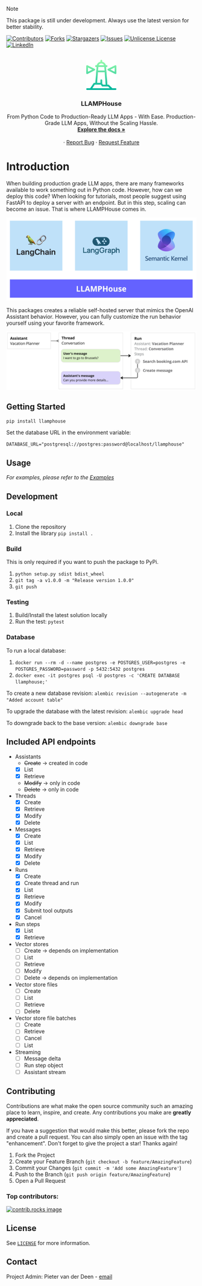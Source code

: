 > [!NOTE]  
> This package is still under development. Always use the latest version for better stability.


<!-- PROJECT SHIELDS -->
[![Contributors][contributors-shield]][contributors-url]
[![Forks][forks-shield]][forks-url]
[![Stargazers][stars-shield]][stars-url]
[![Issues][issues-shield]][issues-url]
[![Unlicense License][license-shield]][license-url]
[![LinkedIn][linkedin-shield]][linkedin-url]


<!-- PROJECT LOGO -->
<br />
<div align="center">
  <a href="https://github.com/llamp-ai/llamphouse">
    <img src="docs/img/llamphouse.png" alt="Logo" width="80" height="80">
  </a>

  <h3 align="center">LLAMPHouse</h3>

  <p align="center">
    From Python Code to Production-Ready LLM Apps - With Ease.
    Production-Grade LLM Apps, Without the Scaling Hassle.
    <br />
    <a href="https://github.com/llamp-ai/llamphouse/tree/main/docs"><strong>Explore the docs »</strong></a>
    <br />
    <br />
    <!-- <a href="https://github.com/llamp-ai/llamphouse">View Demo</a> -->
    &middot;
    <a href="https://github.com/llamp-ai/llamphouse/issues/new?labels=bug&template=bug-report---.md">Report Bug</a>
    &middot;
    <a href="https://github.com/llamp-ai/llamphouse/issues/new?labels=enhancement&template=feature-request---.md">Request Feature</a>
  </p>
</div>



<!-- PROJECT DESCRIPTION -->
# Introduction 

When building production grade LLM apps, there are many frameworks available to work something out in Python code. However, how can we deploy this code? When looking for tutorials, most people suggest using FastAPI to deploy a server with an endpoint. But in this step, scaling can become an issue. That is where LLAMPHouse comes in.

![stack](docs/img/stack.png)

This packages creates a reliable self-hosted server that mimics the OpenAI Assistant behavior. However, you can fully customize the run behavior yourself using your favorite framework.

![assistant API](docs/img/assistant_api.png)


<!-- GETTING STARTED -->
## Getting Started

```
pip install llamphouse
````

Set the database URL in the environment variable: 
```
DATABASE_URL="postgresql://postgres:password@localhost/llamphouse"
```


<!-- USAGE EXAMPLES -->
## Usage

_For examples, please refer to the [Examples](examples/)_


<!-- DEVELOPMENT -->
## Development

### Local
1. Clone the repository
1. Install the library `pip install .`

### Build
This is only required if you want to push the package to PyPi.
1. `python setup.py sdist bdist_wheel`
1. `git tag -a v1.0.0 -m "Release version 1.0.0"`
1. `git push`

### Testing
1. Build/Install the latest solution locally
1. Run the test: `pytest`

### Database

To run a local database:
1. `docker run --rm -d --name postgres -e POSTGRES_USER=postgres -e POSTGRES_PASSWORD=password -p 5432:5432 postgres`
1. `docker exec -it postgres psql -U postgres -c 'CREATE DATABASE llamphouse;'`

To create a new database revision: `alembic revision --autogenerate -m "Added account table"`

To upgrade the database with the latest revision: `alembic upgrade head`

To downgrade back to the base version: `alembic downgrade base`


<!-- ENDPOINTS -->
## Included API endpoints

- Assistants
    - ~~Create~~  ->  created in code
    - [x] List
    - [x] Retrieve
    - ~~Modify~~  ->  only in code
    - ~~Delete~~  ->  only in code
- Threads
    - [x] Create
    - [x] Retrieve
    - [x] Modify
    - [x] Delete
- Messages
    - [x] Create
    - [x] List
    - [x] Retrieve
    - [x] Modify
    - [x] Delete
- Runs
    - [x] Create
    - [x] Create thread and run
    - [x] List
    - [x] Retrieve
    - [x] Modify
    - [x] Submit tool outputs
    - [x] Cancel
- Run steps
    - [x] List
    - [x] Retrieve
- Vector stores
    - [ ] Create  ->  depends on implementation
    - [ ] List
    - [ ] Retrieve
    - [ ] Modify
    - [ ] Delete  ->  depends on implementation
- Vector store files
    - [ ] Create
    - [ ] List
    - [ ] Retrieve
    - [ ] Delete
- Vector store file batches
    - [ ] Create
    - [ ] Retrieve
    - [ ] Cancel
    - [ ] List
- Streaming
    - [ ] Message delta
    - [ ] Run step object
    - [ ] Assistant stream

<!-- CONTRIBUTING -->
## Contributing

Contributions are what make the open source community such an amazing place to learn, inspire, and create. Any contributions you make are **greatly appreciated**.

If you have a suggestion that would make this better, please fork the repo and create a pull request. You can also simply open an issue with the tag "enhancement".
Don't forget to give the project a star! Thanks again!

1. Fork the Project
2. Create your Feature Branch (`git checkout -b feature/AmazingFeature`)
3. Commit your Changes (`git commit -m 'Add some AmazingFeature'`)
4. Push to the Branch (`git push origin feature/AmazingFeature`)
5. Open a Pull Request

### Top contributors:

<a href="https://github.com/llamp-ai/llamphouse/graphs/contributors">
  <img src="https://contrib.rocks/image?repo=llamp-ai/llamphouse" alt="contrib.rocks image" />
</a>


<!-- LICENSE -->
## License

See [`LICENSE`](LICENSE) for more information.


<!-- CONTACT -->
## Contact

Project Admin: Pieter van der Deen - [email](mailto:pieter@llamp.ai)


<!-- MARKDOWN LINKS & IMAGES -->
[contributors-shield]: https://img.shields.io/github/contributors/llamp-ai/llamphouse.svg?style=for-the-badge
[contributors-url]: https://github.com/llamp-ai/llamphouse/graphs/contributors
[forks-shield]: https://img.shields.io/github/forks/llamp-ai/llamphouse?style=for-the-badge
[forks-url]: https://github.com/llamp-ai/llamphouse/network/members
[stars-shield]: https://img.shields.io/github/stars/llamp-ai/llamphouse?style=for-the-badge
[stars-url]: https://github.com/llamp-ai/llamphouse/stargazers
[issues-shield]: https://img.shields.io/github/issues/llamp-ai/llamphouse.svg?style=for-the-badge
[issues-url]: https://github.com/llamp-ai/llamphouse/issues
[license-shield]: https://img.shields.io/github/license/llamp-ai/llamphouse.svg?style=for-the-badge
[license-url]: https://github.com/llamp-ai/llamphouse/blob/master/LICENSE
[linkedin-shield]: https://img.shields.io/badge/-LinkedIn-black.svg?style=for-the-badge&logo=linkedin&colorB=555
[linkedin-url]: https://linkedin.com/in/pieter-vdd